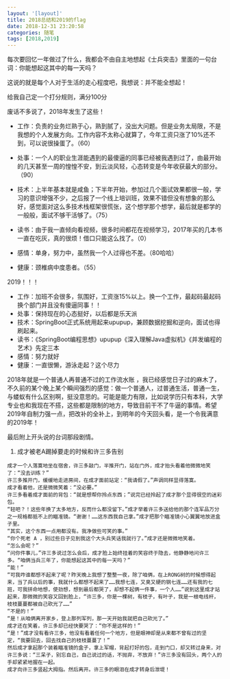```yaml
---
layout: '[layout]'
title: 2018总结和2019的flag
date: 2018-12-31 23:20:58
categories: 随笔
tags: [2018,2019]
---
```


每次要回忆一年做过了什么，我都会不由自主地想起《士兵突击》里面的一句台词：你能想起这其中的每一天吗？

这说的就是每个人对于生活的走心程度吧，我想说：并不能全想起！

给我自己定一个打分规则，满分100分

废话不多说了，2018年发生了这些！

- 工作：负责的业务烂熟于心，熟到腻了，没出大问题。但是业务太局限，不是我想的个人发展方向。工作内容不太称心就算了，今年工资只涨了10%还不到，可以说很操蛋了。（60）

- 处事：一个人的职业生涯能遇到的最傻逼的同事已经被我遇到过了，由最开始的几天甚至一周的惶惶不安，到云淡风轻，心态转变是今年收获最大的部分。（90）

- 技术：上半年基本就是咸鱼；下半年开始，参加过几个面试效果都很一般，学习的意识增强不少，之后报了一个线上培训班，效果不错但没有想象的那么好，感觉面对这么多技术栈框架很慌张，这个想学那个想学，最后就是都学的一般般，面试不够干活够了。（75）

- 读书：由于我一直倾向看视频，很多时间都花在视频学习，2017年买的几本书一直在吃灰，真的很烦！借口只能这么找了。（0）

- 感情：单身，努力中，虽然我一个人过得也不差。（80哈哈）

- 健康：颈椎病中度患者。（55）



2019！！！

- 工作：加班不会很多，氛围好，工资涨15%以上。换一个工作，最起码最起码换个部门并且没有傻逼同事！！
- 处事：保持现在的心态挺好，以后都是乐天派
- 技术：SpringBoot正式系统用起来upupup，兼顾数据挖掘和逆向，面试也得刷起来。
- 读书：《SpringBoot编程思想》upupup《深入理解Java虚拟机》《并发编程的艺术》先定三本
- 感情：努力就好
- 健康：一直很懒，游泳走起？这个尽力

2018年就是一个普通人再普通不过的工作流水账 ，我已经感觉日子过的麻木了，不久前的某个晚上某个瞬间强烈的感觉：做一个普通人，过普通生活，普通一生，与蝼蚁有什么区别啊，挺没意思的。可能是能力有限，比如说学历只有本科，大学专业也和我现在不搭，这些都是限制的地方，导致目前干不了牛逼的事情。希望2019年自制力强一点，把改补的全补上，到明年的今天回头看，是一个令我满意的2019年！

最后附上开头说的台词那段剧情。

1. 成才被老A踢掉要走的时候和许三多告别


```
成才一个人落寞地坐在宿舍，许三多敲门，半推开门，站在门外，成才抬头看着他微微地笑了：“没去训练？”
许三多推开门，缓缓地走进房间，在成才面前站定：“我请假了。”声调同样显得落寞。
成才看着他，还是微微笑着：“没必要。”
许三多看着成才面前的背包：“就是想帮你拎点东西；”说完已经拎起了成才那个显得很空的迷彩包。
“轻吧？！这些年换了太多地方，反而什么都没留下。”成才举着许三多送给他的那个连军品万分之一规格都抵不上的瞄准镜。“谢谢！……这东西我自己拿。”成才把那个瞄准镜小心翼翼地放进盒子里。
“其实，这个东西一点用都没有。我净做些可笑的事。”
“你个死老 A ，别过些日子见到我这个大头兵笑话我就行了。”成才还是微微地笑着。
“怎么会呢？”
“问你件事儿，”许三多说过怎么会后，成才脸上始终挂着的笑容终于隐去，他静静地问许三多。“咱俩当兵三年了，你能想起这其中的每一天吗？”
“能！”
“可我咋谁都想不起来了呢？昨天晚上我想了整整一夜，除了咱俩，在上RONG树的时候想得起来，当了兵以后的事，我就什么都想不起来了……我想七连，又臭又硬的钢七连……还有我的七班，可我拼命地想，使劲想，想到最后都哭了，却想不起俩一件事，一个人……”说到这里成才站起来，那微微的笑容又回到脸上，“许三多，你是一棵树，有枝子，有叶子，我是一根电线杆，枝枝蔓蔓都被自己砍光了……”
“不是的！”
“是！从咱俩离开家乡，登上那列军列，那一天开始我就把自己砍光了。”
成才还在笑着，许三多却已经快要哭了：“你不是这样的！”
“是！”成才没有看许三多，他没有看着任何一个地方，但是眼神却是从来都不曾有过的坚定，“我要回去，回去找自己的枝枝蔓蔓了！”
然后成才拿起那个装着瞄准镜的盒子，拿上军帽，背起打好的包，走到门口，却又转过身来，对许三多说：“三呆子，别忘自己，自己说过的话，不抛弃，不放弃！”许三多没有回头，两个人的手却紧紧地握在一起。
成才向许三多竖起大拇指。然后离开。许三多的眼泪在成才转身后泄堤！
```

